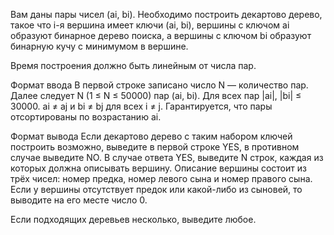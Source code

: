 Вам даны пары чисел (ai, bi). Необходимо построить декартово дерево, такое что i-я вершина имеет ключи (ai, bi), вершины с ключом ai образуют бинарное дерево поиска, а вершины с ключом bi образуют бинарную кучу с минимумом в вершине.

Время построения должно быть линейным от числа пар.

Формат ввода
В первой строке записано число N — количество пар. Далее следует N (1 ≤ N ≤ 50000) пар (ai, bi). Для всех пар |ai|, |bi| ≤ 30000. ai ≠ aj и bi ≠ bj для всех i ≠ j. Гарантируется, что пары отсортированы по возрастанию ai.

Формат вывода
Если декартово дерево с таким набором ключей построить возможно, выведите в первой строке YES, в противном случае выведите NO. В случае ответа YES, выведите N строк, каждая из которых должна описывать вершину. Описание вершины состоит из трёх чисел: номер предка, номер левого сына и номер правого сына. Если у вершины отсутствует предок или какой-либо из сыновей, то выводите на его месте число 0.

Если подходящих деревьев несколько, выведите любое.


